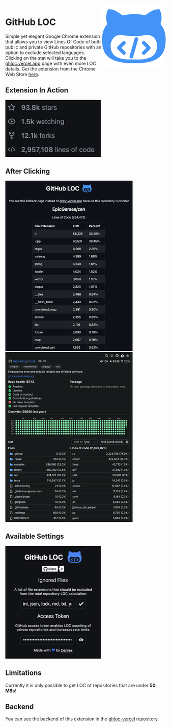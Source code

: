 <img align="right" width="200" src="public/logo.png"/>

# GitHub LOC

Simple yet elegant Google Chrome extension that allows you to view Lines Of Code of both public and private GitHub repositories with an option to exclude selected languages. Clicking on the stat will take you to the [ghloc.vercel.app](https://ghloc.vercel.app/DervexDev/github-loc) page with even more LOC details. Get the extension from the Chrome Web Store [here](https://chromewebstore.google.com/detail/github-loc/clfbbldiigihjkignlkngblahkpalmhh).

## Extension In Action

<img width="300" src="public/demo1.png"/>

## After Clicking

<p float="left">
  <img width="400" src="public/demo2.png"/>
  <img width="400" src="public/demo3.png"/>
</p>

## Available Settings

<img width="300" src="public/demo4.png"/>

## Limitations

Currently it is only possible to get LOC of repositories that are under **50 MBs**!

## Backend

You can see the backend of this extension in the [ghloc-vercel](https://github.com/DervexDev/ghloc-vercel) repository.
